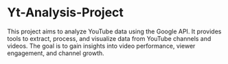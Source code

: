 # Yt-Analysis-Project
This project aims to analyze YouTube data using the Google API. It provides tools to extract, process, and visualize data from YouTube channels and videos. The goal is to gain insights into video performance, viewer engagement, and channel growth.

